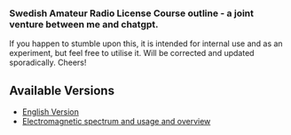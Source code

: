 ### Swedish Amateur Radio License Course outline - a joint venture between me and chatgpt.

If you happen to stumble upon this, it is intended for internal use and as an experiment, but feel free to utilise it. Will be corrected and updated sporadically. Cheers!

## Available Versions

- [English Version](amradio_index.md)
- [Electromagnetic spectrum and usage and overview](electromag_gen.md)